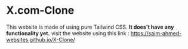 # X.com-Clone
This website is made of using pure Tailwind CSS. <b>It does't have any functionality yet.</b> 
visit the website using this link : https://saim-ahmed-websites.github.io/X-Clone/
